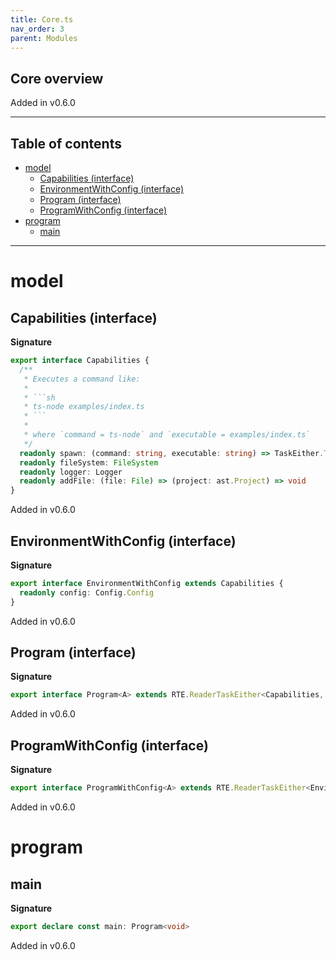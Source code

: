 ```yaml
---
title: Core.ts
nav_order: 3
parent: Modules
---
```


## Core overview

Added in v0.6.0

---

<h2 class="text-delta">Table of contents</h2>

- [model](#model)
  - [Capabilities (interface)](#capabilities-interface)
  - [EnvironmentWithConfig (interface)](#environmentwithconfig-interface)
  - [Program (interface)](#program-interface)
  - [ProgramWithConfig (interface)](#programwithconfig-interface)
- [program](#program)
  - [main](#main)

---

# model

## Capabilities (interface)

**Signature**

````ts
export interface Capabilities {
  /**
   * Executes a command like:
   *
   * ```sh
   * ts-node examples/index.ts
   * ```
   *
   * where `command = ts-node` and `executable = examples/index.ts`
   */
  readonly spawn: (command: string, executable: string) => TaskEither.TaskEither<string, void>
  readonly fileSystem: FileSystem
  readonly logger: Logger
  readonly addFile: (file: File) => (project: ast.Project) => void
}
````

Added in v0.6.0

## EnvironmentWithConfig (interface)

**Signature**

```ts
export interface EnvironmentWithConfig extends Capabilities {
  readonly config: Config.Config
}
```

Added in v0.6.0

## Program (interface)

**Signature**

```ts
export interface Program<A> extends RTE.ReaderTaskEither<Capabilities, string, A> {}
```

Added in v0.6.0

## ProgramWithConfig (interface)

**Signature**

```ts
export interface ProgramWithConfig<A> extends RTE.ReaderTaskEither<EnvironmentWithConfig, string, A> {}
```

Added in v0.6.0

# program

## main

**Signature**

```ts
export declare const main: Program<void>
```

Added in v0.6.0
